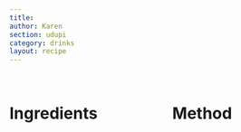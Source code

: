 ```yaml
---
title: 
author: Karen
section: udupi
category: drinks
layout: recipe
---
```





<br>
<div class='columns'> <div class='column is-one-third p-3' markdown='1'>

# Ingredients




</div> <div class='column is-two-thirds p-3' markdown='1'>

# Method



</div> </div>